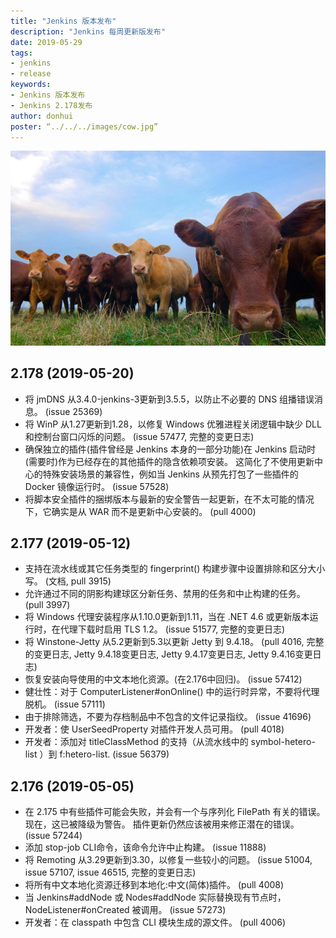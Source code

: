 ```yaml
---
title: "Jenkins 版本发布"
description: "Jenkins 每周更新版发布"
date: 2019-05-29
tags:
- jenkins
- release
keywords:
- Jenkins 版本发布
- Jenkins 2.178发布
author: donhui
poster: “../../../images/cow.jpg”
---
```


![](../../../images/cow.jpg)

## 2.178 (2019-05-20)

* 将 jmDNS 从3.4.0-jenkins-3更新到3.5.5，以防止不必要的 DNS 组播错误消息。 (issue 25369)
* 将 WinP 从1.27更新到1.28，以修复 Windows 优雅进程关闭逻辑中缺少 DLL 和控制台窗口闪烁的问题。 (issue 57477, 完整的变更日志)
* 确保独立的插件(插件曾经是 Jenkins 本身的一部分功能)在 Jenkins 启动时(需要时)作为已经存在的其他插件的隐含依赖项安装。 这简化了不使用更新中心的特殊安装场景的兼容性，例如当 Jenkins 从预先打包了一些插件的 Docker 镜像运行时。 (issue 57528)
* 将脚本安全插件的捆绑版本与最新的安全警告一起更新，在不太可能的情况下，它确实是从 WAR 而不是更新中心安装的。 (pull 4000)

## 2.177 (2019-05-12)

* 支持在流水线或其它任务类型的 fingerprint() 构建步骤中设置排除和区分大小写。 (文档, pull 3915)
* 允许通过不同的阴影构建球区分新任务、禁用的任务和中止构建的任务。 (pull 3997)
* 将 Windows 代理安装程序从1.10.0更新到1.11，当在 .NET 4.6 或更新版本运行时，在代理下载时启用 TLS 1.2。 (issue 51577, 完整的变更日志)
* 将 Winstone-Jetty 从5.2更新到5.3以更新 Jetty 到 9.4.18。 (pull 4016, 完整的变更日志, Jetty 9.4.18变更日志, Jetty 9.4.17变更日志, Jetty 9.4.16变更日志)
* 恢复安装向导使用的中文本地化资源。(在2.176中回归)。 (issue 57412)
* 健壮性：对于 ComputerListener#onOnline() 中的运行时异常，不要将代理脱机。 (issue 57111)
* 由于排除筛选，不要为存档制品中不包含的文件记录指纹。 (issue 41696)
* 开发者：使 UserSeedProperty 对插件开发人员可用。 (pull 4018)
* 开发者：添加对 titleClassMethod 的支持（从流水线中的 symbol-hetero-list ）到 f:hetero-list. (issue 56379)

## 2.176 (2019-05-05)

* 在 2.175 中有些插件可能会失败，并会有一个与序列化 FilePath 有关的错误。 现在，这已被降级为警告。 插件更新仍然应该被用来修正潜在的错误。 (issue 57244)
* 添加 stop-job CLI命令，该命令允许中止构建。 (issue 11888)
* 将 Remoting 从3.29更新到3.30，以修复一些较小的问题。 (issue 51004, issue 57107, issue 46515, 完整的变更日志)
* 将所有中文本地化资源迁移到本地化:中文(简体)插件。 (pull 4008)
* 当 Jenkins#addNode 或 Nodes#addNode 实际替换现有节点时，NodeListener#onCreated 被调用。 (issue 57273)
* 开发者：在 classpath 中包含 CLI 模块生成的源文件。 (pull 4006)
